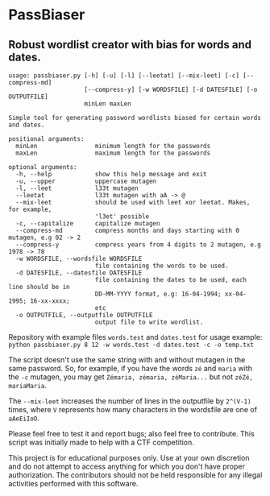# PassBiaser

Robust wordlist creator with bias for words and dates.
-
```
usage: passbiaser.py [-h] [-u] [-l] [--leetat] [--mix-leet] [-c] [--compress-md]
                     [--compress-y] [-w WORDSFILE] [-d DATESFILE] [-o OUTPUTFILE]
                     minLen maxLen

Simple tool for generating password wordlists biased for certain words and dates.

positional arguments:
  minLen                minimum length for the passwords
  maxLen                maximum length for the passwords

optional arguments:
  -h, --help            show this help message and exit
  -u, --upper           uppercase mutagen
  -l, --leet            l33t mutagen
  --leetat              l33t mutagen with aA -> @
  --mix-leet            should be used with leet xor leetat. Makes, for example,
                        'l3et' possible
  -c, --capitalize      capitalize mutagen
  --compress-md         compress months and days starting with 0 mutagen, e.g 02 -> 2
  --compress-y          compress years from 4 digits to 2 mutagen, e.g 1978 -> 78
  -w WORDSFILE, --wordsfile WORDSFILE
                        file containing the words to be used.
  -d DATESFILE, --datesfile DATESFILE
                        file containing the dates to be used, each line should be in
                        DD-MM-YYYY format, e.g: 16-04-1994; xx-04-1995; 16-xx-xxxx;
                        etc
  -o OUTPUTFILE, --outputfile OUTPUTFILE
                        output file to write wordlist.
```

Repository with example files `words.test` and `dates.test` for usage example: `python passbiaser.py 8 12 -w words.test -d dates.test -c -o temp.txt`

The script doesn't use the same string with and without mutagen in the same password. So, for example, if you have the words `zé` and `maria` with the `-c` mutagen, you may get `Zémaria, zémaria, zéMaria...` but  not `zéZé, mariaMaria`.

The `--mix-leet` increases the number of lines in the outputfile by `2^(V-1)` times, where `V` represents how many characters in the wordsfile are one of `aAeEiIoO`.

Please feel free to test it and report bugs; also feel free to contribute. This script was initially made to help with a CTF competition.

This project is for educational purposes only. Use at your own discretion and do not attempt to access anything for which you don't have proper authorization. The contributors should not be held responsible for any illegal activities performed with this software.
